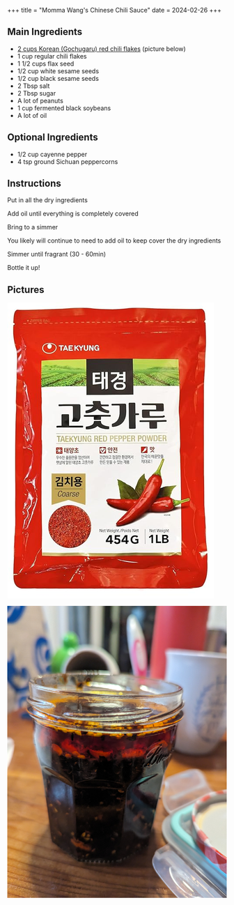 +++
title = "Momma Wang's Chinese Chili Sauce"
date = 2024-02-26
+++

## Main Ingredients

- [2 cups Korean  (Gochugaru) red chili flakes](https://www.amazon.com/dp/B005G8IDTQ) (picture below)
- 1 cup regular chili flakes
- 1 1/2 cups flax seed
- 1/2 cup white sesame seeds
- 1/2 cup black sesame seeds
- 2 Tbsp salt
- 2 Tbsp sugar
- A lot of peanuts
- 1 cup fermented black soybeans
- A lot of oil

## Optional Ingredients

- 1/2 cup cayenne pepper
- 4 tsp ground Sichuan peppercorns

## Instructions

Put in all the dry ingredients

Add oil until everything is completely covered

Bring to a simmer

You likely will continue to need to add oil to keep cover the dry ingredients

Simmer until fragrant (30 - 60min)

Bottle it up!

## Pictures

![Korean Chili Flakes](index.assets/chili_flakes.jpg)

![chili-sauce](index.assets/chili-sauce.jpg)
